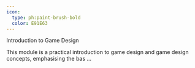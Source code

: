 ```yaml
---
icon:
  type: ph:paint-brush-bold
  color: E91E63
---
```


Introduction to Game Design

This module is a practical introduction to game design and game design concepts, emphasising the bas ... 
